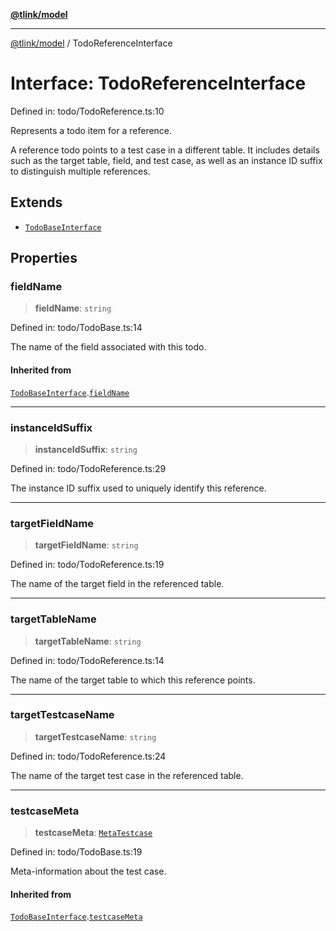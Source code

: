 [**@tlink/model**](../README.md)

***

[@tlink/model](../globals.md) / TodoReferenceInterface

# Interface: TodoReferenceInterface

Defined in: todo/TodoReference.ts:10

Represents a todo item for a reference.

A reference todo points to a test case in a different table.
It includes details such as the target table, field, and test case,
as well as an instance ID suffix to distinguish multiple references.

## Extends

- [`TodoBaseInterface`](TodoBaseInterface.md)

## Properties

### fieldName

> **fieldName**: `string`

Defined in: todo/TodoBase.ts:14

The name of the field associated with this todo.

#### Inherited from

[`TodoBaseInterface`](TodoBaseInterface.md).[`fieldName`](TodoBaseInterface.md#fieldname)

***

### instanceIdSuffix

> **instanceIdSuffix**: `string`

Defined in: todo/TodoReference.ts:29

The instance ID suffix used to uniquely identify this reference.

***

### targetFieldName

> **targetFieldName**: `string`

Defined in: todo/TodoReference.ts:19

The name of the target field in the referenced table.

***

### targetTableName

> **targetTableName**: `string`

Defined in: todo/TodoReference.ts:14

The name of the target table to which this reference points.

***

### targetTestcaseName

> **targetTestcaseName**: `string`

Defined in: todo/TodoReference.ts:24

The name of the target test case in the referenced table.

***

### testcaseMeta

> **testcaseMeta**: [`MetaTestcase`](MetaTestcase.md)

Defined in: todo/TodoBase.ts:19

Meta-information about the test case.

#### Inherited from

[`TodoBaseInterface`](TodoBaseInterface.md).[`testcaseMeta`](TodoBaseInterface.md#testcasemeta)

